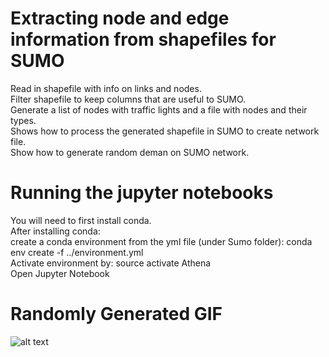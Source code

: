 # Extracting node and edge information from shapefiles for SUMO
Read in shapefile with info on links and nodes.\
Filter shapefile to keep columns that are useful to SUMO.\
Generate a list of nodes with traffic lights and a file with nodes and their types.\
Shows how to process the generated shapefile in SUMO to create network file.\
Show how to generate random deman on SUMO network.

# Running the jupyter notebooks
You will need to first install conda. \
After installing conda:\
create a conda environment from the yml file (under Sumo folder): conda env create -f ../environment.yml\
Activate environment by: source activate Athena\
Open Jupyter Notebook

# Randomly Generated GIF

![alt text](https://github.com/NREL/ATHENA-siem-sumo/tree/master/Sumo/Network_Preprocessing/Data/Bounded_Net/DFW_random.gif)
